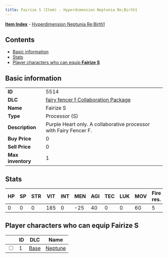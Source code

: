 ```yaml
---
title: Fairize S (Item) - Hyperdimension Neptunia Re;Birth1
---
```


[**Item Index**](/neptunia/rb1/item/index.html) - [Hyperdimension Neptunia Re;Birth1](/neptunia/rb1)

## Contents

- [Basic information](#basic-information)
- [Stats](#stats)
- [Player characters who can equip **Fairize S**](#player-characters-who-can-equip-fairize-s)
## Basic information

|   |   |
| -- | -- |
| **ID** | 5514 |
| **DLC** | [fairy fencer f Collaboration Package](/neptunia/rb1/dlc/6-fairy-fencer-f.html) |
| **Name** | Fairize S |
| **Type** | Processor (S) |
| **Description** | Purple Heart only. A collaborative processor with Fairy Fencer F. |
| **Buy Price** | 0 |
| **Sell Price** | 0 |
| **Max inventory** | 1 |


## Stats

| HP | SP | STR | VIT | INT | MEN | AGI | TEC | LUK | MOV | Fire res. | Ice res. | Wind res. | Lightning res. |
| -- | -- | --- | --- | --- | --- | --- | --- | --- | --- | --------- | -------- | --------- | -------------- |
| 0 | 0 | 0 | 185 | 0 | -25 | 40 | 0 | 0 | 60 | 5 | 0 | 0 | 0 |


## Player characters who can equip **Fairize S**

|    | ID | DLC | Name |
| -- | -- | --- | ---- |
| <input type="checkbox" id="rb1-player-1-1" class="trackbox" /> | 1 | [Base](/neptunia/rb1/dlc/1-base.html) | [Neptune](/neptunia/rb1/player/1-1-neptune.html) |
